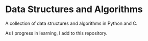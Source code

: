# Data Structures and Algorithms

A collection of data structures and algorithms in Python and C.

As I progress in learning, I add to this repository.
